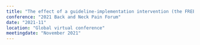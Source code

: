 ```yaml
---
title: "The effect of a guideline-implementation intervention (the FREE approach) on the primary care management of low back pain: Economic evaluation"
conference: "2021 Back and Neck Pain Forum"
date: "2021-11"
location: "Global virtual conference"
meetingdate: "November 2021"
---
```

